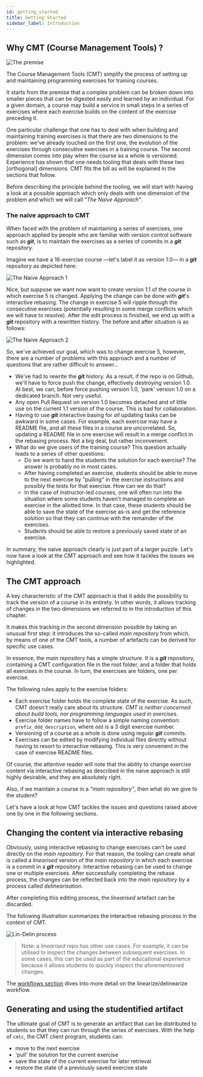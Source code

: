 ```yaml
---
id: getting_started
title: Getting Started
sidebar_label: Introduction
---
```


## Why CMT (Course Management Tools) ?

![The premise](https://i.imgur.com/52a0JhX.png)

The Course Management Tools (CMT) simplify the process of setting up and maintaining programming exercises for training courses.

It starts from the premise that a complex problem can be broken down into smaller pieces that can be digested easily and learned by an individual. For a given domain, a course may build a service in small steps in a series of exercises where each exercise builds on the content of the exercise preceding it.

One particular challenge that one has to deal with when building and maintaining training exercises is that there are two dimensions to the problem: we've already touched on the first one, the evolution of the exercises through consecutive exercises in a training course. The second dimension comes into play when the course as a whole is versioned. Experience has shown that one needs tooling that deals with these two [orthogonal] dimensions. CMT fits the bill as will be explained in the sections that follow.

Before describing the principle behind the tooling, we will start with having a look at a possible approach which only deals with one dimension of the problem and which we will call _"The Naive Approach"_. 


### The naive approach to CMT

When faced with the problem of maintaining a series of exercises, one approach applied by people who are familiar with version control software such as **_git_**, is to maintain the exercises as a series of commits in a **_git_** repository.

Imagine we have a 16-exercise course —let's label it as version 1.0— in a **_git_** repository as depicted here:

![The Naive Approach 1](https://imgur.com/1aNEEgu.png)

Nice, but suppose we want now want to create version 1.1 of the course in which exercise 5 is changed. Applying the change can be done with **_git_**'s interactive rebasing. The change in exercise 5 will ripple through the consecutive exercises (potentially resulting in some merge conflicts which we will have to resolve). After the edit process is finished, we end up with a **_git_** repository with a rewritten history. The before and after situation is as follows:

![The Naive Approach 2](https://imgur.com/b8eJUkC.png)

So, we've achieved our goal, which was to change exercise 5, however, there are a number of problems with this approach and a number of questions that are rather difficult to answer...

- We've had to rewrite the **_git_** history. As a result, if the repo is on Github, we'll have to force push the change, effectively destroying version 1.0. At best, we can, before force pushing version 1.0, 'park' version 1.0 on a dedicated branch. Not very useful.
- Any open Pull Request on version 1.0 becomes detached and of little use on the current 1.1 version of the course. This is bad for collaboration.
- Having to use **_git_** interactive basing for _all_ updating tasks can be awkward in some cases. For example, each exercise may have a README file, and all these files in a course are uncorrelated. So, updating a README file in one exercise will result in a merge conflict in the rebasing process. Not a big deal, but rather inconvenient.
- What do we give users of the training course? This question actually leads to a series of other questions:
  - Do we want to hand the students the solution for each exercise? The answer is probably no in most cases.
  - After having completed an exercise, students should be able to move to the next exercise by "pulling" in the exercise instructions and possibly the tests for that exercise. How can we do that?
  - In the case of instructor-led courses, one will often run into the situation where some students haven't managed to complete an exercise in the allotted time. In that case, these students should be able to save the state of the exercise as-is and get the reference solution so that they can continue with the remainder of the exercises.
  - Students should be able to restore a previously saved state of an exercise.

In summary, the naive approach clearly is just part of a larger puzzle. Let's now have a look at the CMT approach and see how it tackles the issues we highlighted.

## The CMT approach

A key characteristic of the CMT approach is that it adds the possibility to track the version of a course in its entirety. In other words, it allows tracking of changes in the two dimensions we referred to in the introduction of this chapter.

It makes this tracking in the second dimension possible by taking an unusual first step: it introduces the so-called _main repository_ from which, by means of one of the CMT tools, a number of artefacts can be derived for specific use cases.

In essence, the _main repository_ has a simple structure. It is a **_git_** repository, containing a CMT configuration file in the root folder, and a folder that holds all exercises in the course. In turn, the exercises are folders, one per exercise.

The following rules apply to the exercise folders:

- Each exercise folder holds the complete state of the exercise. As such, CMT doesn't really care about its structure. _CMT is neither concerned about build tools, nor programming languages used in exercises_.
- Exercise folder names have to follow a simple naming convention: `prefix_ddd_description`, where `ddd` is a 3 digit exercise number.
- Versioning of a course as a whole is done using regular **_git_** commits.
- Exercises can be edited by modifying individual files directly without having to resort to interactive rebasing. This is very convenient in the case of exercise README files.

Of course, the attentive reader will note that the ability to change exercise content via interactive rebasing as described in the naive approach is still highly desirable, and they are absolutely right.

Also, if we maintain a course in a _"main repository"_, then what do we give to the student?

Let's have a look at how CMT tackles the issues and questions raised above one by one in the following sections.

## Changing the content via interactive rebasing

Obviously, using interactive rebasing to change exercises can't be used directly on the _main repository_. For that reason, the tooling can create what is called a _linearised_ version of the _main repository_ in which each exercise is a commit in a **_git_** repository. Interactive rebasing can be used to change one or multiple exercises. After successfully completing the rebase process, the changes can be reflected back into the _main repository_ by a process called _delinearisation_.

After completing this editing process, the _linearised_ artefact can be discarded.

The following illustration summarizes the interactive rebasing process in the context of CMT.

![Lin-Delin process](https://imgur.com/tAdPsbL.png)

> Note: a _linearised_ repo has other use cases. For example, it can be utilised to inspect the changes between subsequent exercises. In some cases, this can be used as part of the educational experience because it allows students to quickly inspect the aforementioned changes.

The [workflows section](workflows.md) dives into more detail on the linearize/delinearize workflow.

## Generating and using the studentified artifact

The ultimate goal of CMT is to generate an artifact that can be distributed to students so that
they can run through the series of exercises. With the help of `cmtc`, the CMT client program,
students can:

- move to the next exercise
- 'pull' the solution for the current exercise
- save the state of the current exercise for later retrieval
- restore the state of a previously saved exercise state

